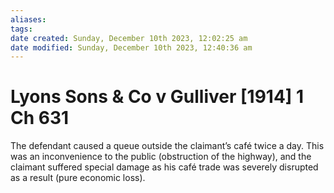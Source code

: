 ```yaml
---
aliases: 
tags: 
date created: Sunday, December 10th 2023, 12:02:25 am
date modified: Sunday, December 10th 2023, 12:40:36 am
---
```


# Lyons Sons & Co v Gulliver [1914] 1 Ch 631

The defendant caused a queue outside the claimant’s café twice a day. This was an inconvenience to the public (obstruction of the highway), and the claimant suffered special damage as his café trade was severely disrupted as a result (pure economic loss).
